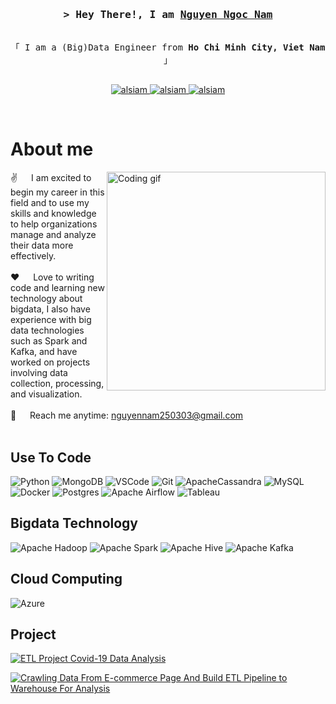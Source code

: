 <!-- Intro  -->
<h3 align="center">
        <samp>&gt; Hey There!, I am
                <b><a target="_blank" href="https://nguyennamde.github.io">Nguyen Ngoc Nam</a></b>
        </samp>
</h3>

<p align="center"> 
  <samp>
    <br>
    「 I am a (Big)Data Engineer from <b>Ho Chi Minh City, Viet Nam</b> 」
    <br>
    <br>
  </samp>
</p>

<p align="center">
 <a href="https://nguyennamde.github.io" target="blank">
  <img src="https://img.shields.io/badge/Website-DC143C?style=for-the-badge&logo=medium&logoColor=white" alt="alsiam" />
 </a>
 <a href="https://linkedin.com/in/nguyennam2503" target="_blank">
  <img src="https://img.shields.io/badge/LinkedIn-0077B5?style=for-the-badge&logo=linkedin&logoColor=white" alt="alsiam"/>
 </a>
 <!-- <a href="https://dev.to/alsiam" target="_blank">
  <img src="https://img.shields.io/badge/dev.to-0A0A0A?style=for-the-badge&logo=dev.to&logoColor=white" alt="alsiam" />
 </a> -->
 <a href="https://facebook.com/Namm1204" target="_blank">
  <img src="https://img.shields.io/badge/Facebook-20BEFF?&style=for-the-badge&logo=facebook&logoColor=white" alt="alsiam"  />
  </a> 
</p>
<br />

<!-- About Section -->
 # About me
 
<p>
 <img align="right" width="350" src="/assets/programmer.gif" alt="Coding gif" />
  
 ✌️ &emsp; I am excited to begin my career in this field and to use my skills and knowledge to help organizations manage and analyze their data more effectively. <br/><br/>
 ❤️ &emsp; Love to writing code and learning new technology about bigdata, I also have experience with big data technologies such as Spark and Kafka, and have worked on projects involving data collection, processing, and visualization.<br/><br/>
 📧 &emsp; Reach me anytime: nguyennam250303@gmail.com<br/><br/>

</p>


## Use To Code

![Python](https://img.shields.io/badge/python-3670A0?style=for-the-badge&logo=python&logoColor=ffdd54)
![MongoDB](https://img.shields.io/badge/MongoDB-4EA94B?style=for-the-badge&logo=mongodb&logoColor=white)
![VSCode](https://img.shields.io/badge/Visual_Studio-0078d7?style=for-the-badge&logo=visual%20studio&logoColor=white)
![Git](https://img.shields.io/badge/Git-F05032?style=for-the-badge&logo=git&logoColor=white)
![ApacheCassandra](https://img.shields.io/badge/cassandra-%231287B1.svg?style=for-the-badge&logo=apache-cassandra&logoColor=white)
![MySQL](https://img.shields.io/badge/mysql-%2300f.svg?style=for-the-badge&logo=mysql&logoColor=white)
![Docker](https://img.shields.io/badge/docker-%230db7ed.svg?style=for-the-badge&logo=docker&logoColor=white)
![Postgres](https://img.shields.io/badge/postgres-%23316192.svg?style=for-the-badge&logo=postgresql&logoColor=white)
![Apache Airflow](https://img.shields.io/badge/Apache%20Airflow-017CEE?style=for-the-badge&logo=Apache%20Airflow&logoColor=white)
![Tableau](https://img.shields.io/badge/Tableau-E97627?style=for-the-badge&logo=Tableau&logoColor=white)
<br/>

## Bigdata Technology

![Apache Hadoop](https://img.shields.io/badge/Apache%20Hadoop-66CCFF?style=for-the-badge&logo=apachehadoop&logoColor=black)
![Apache Spark](https://img.shields.io/badge/Apache%20Spark-FDEE21?style=flat-square&logo=apachespark&logoColor=black)
![Apache Hive](https://img.shields.io/badge/Apache%20Hive-FDEE21?style=for-the-badge&logo=apachehive&logoColor=black)
![Apache Kafka](https://img.shields.io/badge/Apache%20Kafka-000?style=for-the-badge&logo=apachekafka)

## Cloud Computing

![Azure](https://img.shields.io/badge/azure-%230072C6.svg?style=for-the-badge&logo=microsoftazure&logoColor=white)

## Project

[![ETL Project Covid-19 Data Analysis](https://github-readme-stats.vercel.app/api/pin/?username=nguyennamde&repo=ETL-Project-Covid-19-Data-Analysis&border_color=8F3FBF&bg_color=0D1137&title_color=C9D1D9&text_color=8B949E&icon_color=7F3FBF)](https://github.com/nguyennamde/ETL-Project-Covid-19-Data-Analysis)


[![Crawling Data From E-commerce Page And Build ETL Pipeline to Warehouse For Analysis](https://github-readme-stats.vercel.app/api/pin/?username=nguyennamde&repo=Crawl-Tiki-For-Analysis&border_color=8F3FBF&bg_color=0D1137&title_color=C9D1D9&text_color=8B949E&icon_color=7F3FBF)](https://github.com/nguyennamde/Crawl-Tiki-For-Analysis)















